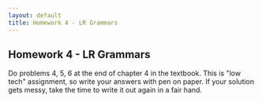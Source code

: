 ```yaml
---
layout: default
title: Homework 4 - LR Grammars
---
```


## Homework 4 - LR Grammars

Do problems 4, 5, 6 at the end of chapter 4 in the textbook.
This is "low tech" assignment, so write your answers with pen on paper.
If your solution gets messy, take the time to write it out again in a fair hand.

